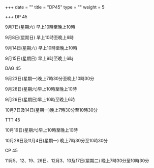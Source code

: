 +++
date = ""
title = "DP45"
type = ""
weight = 5

+++
DP 45

 9月7日(星期六) 早上10時至晚上10時

 9月8日(星期日) 早上10時至晚上6時

 9月14日(星期六) 早上10時至晚上10時

 9月15日(星期日) 早上9時至晚上6時

 

DAG 45

 9月23日(星期一)晚上7時30分至晚上10時30分

 9月28日(星期六)早上10時至晚上10時

 9月29日(星期日)早上10時至晚上6時

 10月7日及14日(星期一)晚上7時30分至10時30分

 

TTT 45

 10月19日(星期六)早上10時至晚上10時

 10月28日及11月4日(星期一) 晚上7時30分至10時30分

 

CP 45

 11月5、12、19、26日、12月3、10及17日(星期二) 晚上7時30分至10時30分
